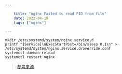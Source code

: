 ```yaml
---

    title: "nginx Failed to read PID from file"
    date: 2022-04-19
    tags: ["nginx"]

---
```


```shell
mkdir /etc/systemd/system/nginx.service.d
printf "[Service]\nExecStartPost=/bin/sleep 0.1\n" > /etc/systemd/system/nginx.service.d/override.conf
systemctl daemon-reload
systemctl restart nginx
```

> [参考来源](https://bugs.launchpad.net/ubuntu/+source/nginx/+bug/1581864)
